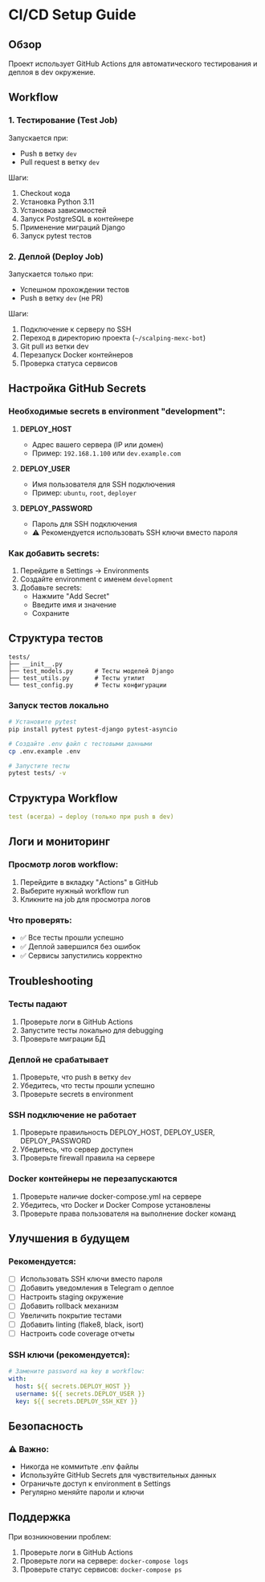 # CI/CD Setup Guide

## Обзор
Проект использует GitHub Actions для автоматического тестирования и деплоя в dev окружение.

## Workflow

### 1. Тестирование (Test Job)
Запускается при:
- Push в ветку `dev`
- Pull request в ветку `dev`

Шаги:
1. Checkout кода
2. Установка Python 3.11
3. Установка зависимостей
4. Запуск PostgreSQL в контейнере
5. Применение миграций Django
6. Запуск pytest тестов

### 2. Деплой (Deploy Job)
Запускается только при:
- Успешном прохождении тестов
- Push в ветку `dev` (не PR)

Шаги:
1. Подключение к серверу по SSH
2. Переход в директорию проекта (`~/scalping-mexc-bot`)
3. Git pull из ветки dev
4. Перезапуск Docker контейнеров
5. Проверка статуса сервисов

## Настройка GitHub Secrets

### Необходимые secrets в environment "development":

1. **DEPLOY_HOST**
   - Адрес вашего сервера (IP или домен)
   - Пример: `192.168.1.100` или `dev.example.com`

2. **DEPLOY_USER**
   - Имя пользователя для SSH подключения
   - Пример: `ubuntu`, `root`, `deployer`

3. **DEPLOY_PASSWORD**
   - Пароль для SSH подключения
   - ⚠️ Рекомендуется использовать SSH ключи вместо пароля

### Как добавить secrets:

1. Перейдите в Settings → Environments
2. Создайте environment с именем `development`
3. Добавьте secrets:
   - Нажмите "Add Secret"
   - Введите имя и значение
   - Сохраните

## Структура тестов

```
tests/
├── __init__.py
├── test_models.py      # Тесты моделей Django
├── test_utils.py       # Тесты утилит
└── test_config.py      # Тесты конфигурации
```

### Запуск тестов локально

```bash
# Установите pytest
pip install pytest pytest-django pytest-asyncio

# Создайте .env файл с тестовыми данными
cp .env.example .env

# Запустите тесты
pytest tests/ -v
```

## Структура Workflow

```yaml
test (всегда) → deploy (только при push в dev)
```

## Логи и мониторинг

### Просмотр логов workflow:
1. Перейдите в вкладку "Actions" в GitHub
2. Выберите нужный workflow run
3. Кликните на job для просмотра логов

### Что проверять:
- ✅ Все тесты прошли успешно
- ✅ Деплой завершился без ошибок
- ✅ Сервисы запустились корректно

## Troubleshooting

### Тесты падают
1. Проверьте логи в GitHub Actions
2. Запустите тесты локально для debugging
3. Проверьте миграции БД

### Деплой не срабатывает
1. Проверьте, что push в ветку `dev`
2. Убедитесь, что тесты прошли успешно
3. Проверьте secrets в environment

### SSH подключение не работает
1. Проверьте правильность DEPLOY_HOST, DEPLOY_USER, DEPLOY_PASSWORD
2. Убедитесь, что сервер доступен
3. Проверьте firewall правила на сервере

### Docker контейнеры не перезапускаются
1. Проверьте наличие docker-compose.yml на сервере
2. Убедитесь, что Docker и Docker Compose установлены
3. Проверьте права пользователя на выполнение docker команд

## Улучшения в будущем

### Рекомендуется:
- [ ] Использовать SSH ключи вместо пароля
- [ ] Добавить уведомления в Telegram о деплое
- [ ] Настроить staging окружение
- [ ] Добавить rollback механизм
- [ ] Увеличить покрытие тестами
- [ ] Добавить linting (flake8, black, isort)
- [ ] Настроить code coverage отчеты

### SSH ключи (рекомендуется):
```yaml
# Замените password на key в workflow:
with:
  host: ${{ secrets.DEPLOY_HOST }}
  username: ${{ secrets.DEPLOY_USER }}
  key: ${{ secrets.DEPLOY_SSH_KEY }}
```

## Безопасность

### ⚠️ Важно:
- Никогда не коммитьте .env файлы
- Используйте GitHub Secrets для чувствительных данных
- Ограничьте доступ к environment в Settings
- Регулярно меняйте пароли и ключи

## Поддержка

При возникновении проблем:
1. Проверьте логи в GitHub Actions
2. Проверьте логи на сервере: `docker-compose logs`
3. Проверьте статус сервисов: `docker-compose ps`

